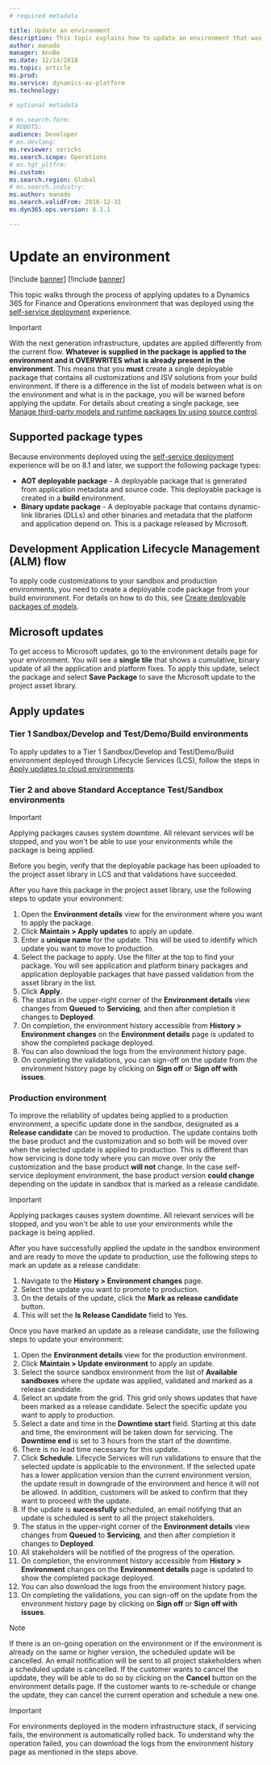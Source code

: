 ```yaml
---
# required metadata

title: Update an environment
description: This topic explains how to update an environment that was deployed using the self-service deployment experience.
author: manado
manager: AnnBe
ms.date: 12/14/2018
ms.topic: article
ms.prod: 
ms.service: dynamics-ax-platform
ms.technology: 

# optional metadata

# ms.search.form: 
# ROBOTS: 
audience: Developer
# ms.devlang: 
ms.reviewer: sericks
ms.search.scope: Operations
# ms.tgt_pltfrm: 
ms.custom: 
ms.search.region: Global
# ms.search.industry: 
ms.author: manado
ms.search.validFrom: 2018-12-31
ms.dyn365.ops.version: 8.1.1

---
```


# Update an environment

[!include [banner](../includes/banner.md)]
[!include [banner](../includes/limited-availability.md)]

This topic walks through the process of applying updates to a Dynamics 365 for Finance and Operations environment that was deployed using the [self-service deployment](infrastructure-stack.md) experience.

> [!IMPORTANT]
> With the next generation infrastructure, updates are applied differently from the current flow. **Whatever is supplied in the package is applied to the environment and it OVERWRITES what is already present in the environment**. This means that you **must** create a single deployable package that contains all customizations and ISV solutions from your build environment. If there is a difference in the list of models between what is on the environment and what is in the package, you will be warned before applying the update. For details about creating a single package, see [Manage third-party models and runtime packages by using source control](../dev-tools/manage-runtime-packages.md).

## Supported package types
Because environments deployed using the [self-service deployment](infrastructure-stack.md) experience will be on 8.1 and later, we support the following package types:

- **AOT deployable package** - A deployable package that is generated from application metadata and source code. This deployable package is created in a **build** environment.
- **Binary update package** - A deployable package that contains dynamic-link libraries (DLLs) and other binaries and metadata that the platform and application depend on. This is a package released by Microsoft.

## Development Application Lifecycle Management (ALM) flow
To apply code customizations to your sandbox and production environments, you need to create a deployable code package from your build environment. For details on how to do this, see [Create deployable packages of models](create-apply-deployable-package.md).

## Microsoft updates
To get access to Microsoft updates, go to the environment details page for your environment. You will see a **single tile** that shows a cumulative, binary update of all the application and platform fixes. To apply this update, select the package and select **Save Package** to save the Microsoft update to the project asset library.

## Apply updates

### Tier 1 Sandbox/Develop and Test/Demo/Build environments

To apply updates to a Tier 1 Sandbox/Develop and Test/Demo/Build environment deployed through Lifecycle Services (LCS), follow the steps in  [Apply updates to cloud environments](apply-deployable-package-system.md).

### Tier 2 and above Standard Acceptance Test/Sandbox environments

> [!IMPORTANT]
> Applying packages causes system downtime. All relevant services will be stopped, and you won't be able to use your environments while the package is being applied.

Before you begin, verify that the deployable package has been uploaded to the project asset library in LCS and that validations have succeeded.

After you have this package in the project asset library, use the following steps to update your environment:

1. Open the **Environment details** view for the environment where you want to apply the package.
2. Click **Maintain > Apply updates** to apply an update.
3. Enter a **unique name** for the update. This will be used to identify which update you want to move to production. 
3. Select the package to apply. Use the filter at the top to find your package. You will see application and platform binary packages and application deployable packages that have passed validation from the asset library in the list.
4. Click **Apply**.
5. The status in the upper-right corner of the **Environment details** view changes from **Queued** to **Servicing**, and then after completion it changes to **Deployed**.
6. On completion, the environment history accessible from **History > Environment changes** on the **Environment details** page is updated to show the completed package deployed.
7. You can also download the logs from the environment history page. 
8. On completing the validations, you can sign-off on the update from the environment history page by clicking on **Sign off** or **Sign off with issues**. 


### Production environment
To improve the reliability of updates being applied to a production environment, a specific update done in the sandbox, designated as a **Release candidate** can be moved to production. The update contains both the base product and the customization and so both will be moved over when the selected update is applied to production. This is different than how servicing is done tody where you can move over only the customization and the base product **will not** change. In the case self-service deployment environment, the base product version **could change** depending on the update in sandbox that is marked as a release candidate. 

> [!IMPORTANT]
> Applying packages causes system downtime. All relevant services will be stopped, and you won't be able to use your environments while the package is being applied.

After you have successfully applied the update in the sandbox environment and are ready to move the update to production, use the following steps to mark an update as a release candidate:

1. Navigate to the **History > Environment changes** page. 
2. Select the update you want to promote to production. 
3. On the details of the update, click the **Mark as release candidate** button.
4. This will set the **Is Release Candidate** field to Yes. 

Once you have marked an update as a release candidate, use the following steps to update your environment:

1. Open the **Environment details** view for the production environment.
2. Click **Maintain > Update environment** to apply an update.
3. Select the source sandbox environment from the list of **Available sandboxes** where the update was applied, validated and marked as a release candidate.
4. Select an update from the grid. This grid only shows updates that have been marked as a release candidate. Select the specific update you want to apply to production.
5. Select a date and time in the **Downtime start** field. Starting at this date and time, the environment will be taken down for servicing. The **Downtime end** is set to 3 hours from the start of the downtime. 
6. There is no lead time necessary for this update. 
7. Click **Schedule**. Lifecycle Services will run validations to ensure that the selected update is applicable to the environment. If the selected upate has a lower application version than the current environment version, the update result in downgrade of the environment and hence it will not be allowed. In addition, customers will be asked to confirm that they want to proceed with the update. 
8. If the update is **successfully** scheduled, an email notifying that an update is scheduled is sent to all the project stakeholders. 
9. The status in the upper-right corner of the **Environment details** view changes from **Queued** to **Servicing**, and then after completion it changes to **Deployed**.
10. All stakeholders will be notified of the progress of the operation. 
11. On completion, the environment history accessible from **History > Environment** changes on the **Environment details** page is updated to show the completed package deployed.
12. You can also download the logs from the environment history page.
13. On completing the validations, you can sign-off on the update from the environment history page by clicking on **Sign off** or **Sign off with issues**.

> [!NOTE]
> If there is an on-going operation on the environment or if the environment is already on the same or higher version, the scheduled update will be cancelled. An email notification will be sent to all project stakeholders when a scheduled update is cancelled. If the customer wants to cancel the upddate, they will be able to do so by clicking on the **Cancel** button on the environment details page. If the customer wants to re-schedule or change the update, they can cancel the current operation and schedule a new one.

> [!IMPORTANT]
> For environments deployed in the modern infrastructure stack, if servicing fails, the environment is automatically rolled back. To understand why the operation failed, you can download the logs from the environment history page as mentioned in the steps above.
